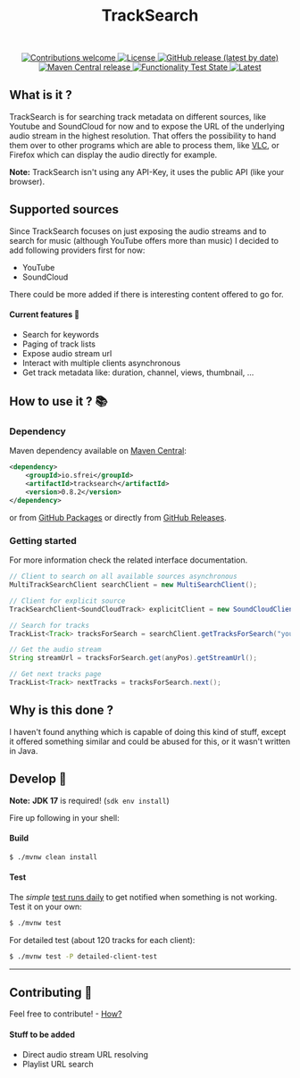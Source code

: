 <!--suppress HtmlDeprecatedAttribute -->
<div align="center">
  <b><h1>TrackSearch</h1></b><br>
  <p>
  <a href="CONTRIBUTING.md">
    <img alt="Contributions welcome" src="https://img.shields.io/badge/contributions-welcome-brightgreen">
  </a>
  <a href="LICENSE">
    <img alt="License" src="https://img.shields.io/github/license/s-frei/TrackSearch">
  </a>
  <a href="https://github.com/s-frei/TrackSearch/releases"> 
    <img alt="GitHub release (latest by date)" src="https://img.shields.io/github/v/release/s-frei/tracksearch">
  </a>
  <a href="https://mvnrepository.com/artifact/io.sfrei/tracksearch"> 
    <img alt="Maven Central release" src="https://img.shields.io/maven-central/v/io.sfrei/tracksearch">
  </a>
  <a href="https://github.com/s-frei/TrackSearch/actions/workflows/functionality-check.yml"> 
    <img alt="Functionality Test State" src="https://github.com/s-frei/TrackSearch/actions/workflows/functionality-check.yml/badge.svg">
  </a>
	<a href="https://github.com/s-frei/TrackSearch/actions/workflows/maven-test.yml"> 
    <img alt="Latest" src="https://github.com/s-frei/TrackSearch/actions/workflows/maven-test.yml/badge.svg">
  </a>
  </p>
</div>

## What is it ?

TrackSearch is for searching track metadata on different sources, like Youtube and SoundCloud for now and to expose the
URL of the underlying audio stream in the highest resolution. That offers the possibility to hand them over to other
programs which are able to process them, like [VLC](https://www.videolan.org/vlc/), or Firefox which can display the
audio directly for example.

**Note:** TrackSearch isn't using any API-Key, it uses the public API (like your browser).

## Supported sources

Since TrackSearch focuses on just exposing the audio streams and to search for music (although YouTube offers more than 
music) I decided to add following providers first for now:

- YouTube
- SoundCloud

There could be more added if there is interesting content offered to go for.

#### Current features :mag_right:

- Search for keywords
- Paging of track lists
- Expose audio stream url
- Interact with multiple clients asynchronous
- Get track metadata like: duration, channel, views, thumbnail, ...

## How to use it ? :books:

### Dependency

Maven dependency available on [Maven Central](https://search.maven.org/artifact/io.sfrei/tracksearch):

```xml
<dependency>
    <groupId>io.sfrei</groupId>
    <artifactId>tracksearch</artifactId>
    <version>0.8.2</version>
</dependency>
```

or from [GitHub Packages](https://github.com/s-frei/TrackSearch/packages) or directly from 
[GitHub Releases](https://github.com/s-frei/TrackSearch/releases).

### Getting started

For more information check the related interface documentation.

```java
// Client to search on all available sources asynchronous
MultiTrackSearchClient searchClient = new MultiSearchClient();

// Client for explicit source
TrackSearchClient<SoundCloudTrack> explicitClient = new SoundCloudClient();

// Search for tracks
TrackList<Track> tracksForSearch = searchClient.getTracksForSearch("your keywords")

// Get the audio stream
String streamUrl = tracksForSearch.get(anyPos).getStreamUrl();

// Get next tracks page
TrackList<Track> nextTracks = tracksForSearch.next();
```

## Why is this done ?

I haven't found anything which is capable of doing this kind of stuff, except it offered something similar and could be
abused for this, or it wasn't written in Java.

## Develop :hammer:

**Note:** **JDK 17** is required! (`sdk env install`)

Fire up following in your shell:

#### Build

```sh
$ ./mvnw clean install
```

#### Test

The *simple* [test runs daily](https://github.com/s-frei/TrackSearch/actions) to get notified when something is not
working. Test it on your own:

```sh
$ ./mvnw test
```

For detailed test (about 120 tracks for each client):

```sh
$ ./mvnw test -P detailed-client-test
```

---

## Contributing :handshake:

Feel free to contribute! - [How?](https://github.com/s-frei/TrackSearch/blob/develop/CONTRIBUTING.md)

#### Stuff to be added 

- Direct audio stream URL resolving
- Playlist URL search
